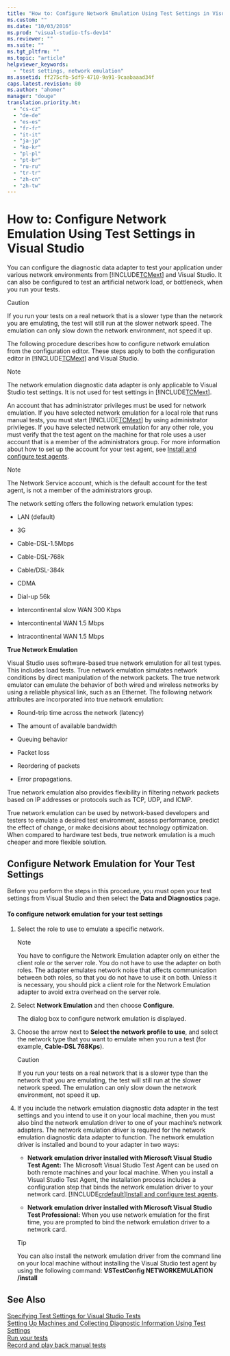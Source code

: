 ```yaml
---
title: "How to: Configure Network Emulation Using Test Settings in Visual Studio"
ms.custom: ""
ms.date: "10/03/2016"
ms.prod: "visual-studio-tfs-dev14"
ms.reviewer: ""
ms.suite: ""
ms.tgt_pltfrm: ""
ms.topic: "article"
helpviewer_keywords: 
  - "test settings, network emulation"
ms.assetid: ff275cfb-5df9-4710-9a91-9caabaaad34f
caps.latest.revision: 80
ms.author: "ahomer"
manager: "douge"
translation.priority.ht: 
  - "cs-cz"
  - "de-de"
  - "es-es"
  - "fr-fr"
  - "it-it"
  - "ja-jp"
  - "ko-kr"
  - "pl-pl"
  - "pt-br"
  - "ru-ru"
  - "tr-tr"
  - "zh-cn"
  - "zh-tw"
---
```

# How to: Configure Network Emulation Using Test Settings in Visual Studio
You can configure the diagnostic data adapter to test your application under various network environments from [!INCLUDE[TCMext](../code-quality/includes/tcmext_md.md)] and Visual Studio. It can also be configured to test an artificial network load, or bottleneck, when you run your tests.  
  
> [!CAUTION]
>  If you run your tests on a real network that is a slower type than the network you are emulating, the test will still run at the slower network speed. The emulation can only slow down the network environment, not speed it up.  
  
 The following procedure describes how to configure network emulation from the configuration editor. These steps apply to both the configuration editor in [!INCLUDE[TCMext](../code-quality/includes/tcmext_md.md)] and Visual Studio.  
  
> [!NOTE]
>  The network emulation diagnostic data adapter is only applicable to Visual Studio test settings. It is not used for test settings in [!INCLUDE[TCMext](../code-quality/includes/tcmext_md.md)].  
  
 An account that has administrator privileges must be used for network emulation. If you have selected network emulation for a local role that runs manual tests, you must start [!INCLUDE[TCMext](../code-quality/includes/tcmext_md.md)] by using administrator privileges. If you have selected network emulation for any other role, you must verify that the test agent on the machine for that role uses a user account that is a member of the administrators group. For more information about how to set up the account for your test agent, see [Install and configure test agents](../test/install-and-configure-test-agents.md).  
  
> [!NOTE]
>  The Network Service account, which is the default account for the test agent, is not a member of the administrators group.  
  
 The network setting offers the following network emulation types:  
  
-   LAN (default)  
  
-   3G  
  
-   Cable-DSL-1.5Mbps  
  
-   Cable-DSL-768k  
  
-   Cable/DSL-384k  
  
-   CDMA  
  
-   Dial-up 56k  
  
-   Intercontinental slow WAN 300 Kbps  
  
-   Intercontinental WAN 1.5 Mbps  
  
-   Intracontinental WAN 1.5 Mbps  
  
 **True Network Emulation**  
  
 Visual Studio uses software-based true network emulation for all test types. This includes load tests. True network emulation simulates network conditions by direct manipulation of the network packets. The true network emulator can emulate the behavior of both wired and wireless networks by using a reliable physical link, such as an Ethernet. The following network attributes are incorporated into true network emulation:  
  
-   Round-trip time across the network (latency)  
  
-   The amount of available bandwidth  
  
-   Queuing behavior  
  
-   Packet loss  
  
-   Reordering of packets  
  
-   Error propagations.  
  
 True network emulation also provides flexibility in filtering network packets based on IP addresses or protocols such as TCP, UDP, and ICMP.  
  
 True network emulation can be used by network-based developers and testers to emulate a desired test environment, assess performance, predict the effect of change, or make decisions about technology optimization. When compared to hardware test beds, true network emulation is a much cheaper and more flexible solution.  
  
## Configure Network Emulation for Your Test Settings  
 Before you perform the steps in this procedure, you must open your test settings from Visual Studio and then select the **Data and Diagnostics** page.  
  
#### To configure network emulation for your test settings  
  
1.  Select the role to use to emulate a specific network.  
  
    > [!NOTE]
    >  You have to configure the Network Emulation adapter only on either the client role or the server role. You do not have to use the adapter on both roles. The adapter emulates network noise that affects communication between both roles, so that you do not have to use it on both. Unless it is necessary, you should pick a client role for the Network Emulation adapter to avoid extra overhead on the server role.  
  
2.  Select **Network Emulation** and then choose **Configure**.  
  
     The dialog box to configure network emulation is displayed.  
  
3.  Choose the arrow next to **Select the network profile to use**, and select the network type that you want to emulate when you run a test (for example, **Cable-DSL 768Kps**).  
  
    > [!CAUTION]
    >  If you run your tests on a real network that is a slower type than the network that you are emulating, the test will still run at the slower network speed. The emulation can only slow down the network environment, not speed it up.  
  
4.  If you include the network emulation diagnostic data adapter in the test settings and you intend to use it on your local machine, then you must also bind the network emulation driver to one of your machine’s network adapters. The network emulation driver is required for the network emulation diagnostic data adapter to function. The network emulation driver is installed and bound to your adapter in two ways:  
  
    -   **Network emulation driver installed with Microsoft Visual Studio Test Agent:** The Microsoft Visual Studio Test Agent can be used on both remote machines and your local machine. When you install a Visual Studio Test Agent, the installation process includes a configuration step that binds the network emulation driver to your network card. [!INCLUDE[crdefault](../code-quality/includes/crdefault_md.md)][Install and configure test agents](../test/install-and-configure-test-agents.md).  
  
    -   **Network emulation driver installed with Microsoft Visual Studio Test Professional:** When you use network emulation for the first time, you are prompted to bind the network emulation driver to a network card.  
  
    > [!TIP]
    >  You can also install the network emulation driver from the command line on your local machine without installing the Visual Studio test agent by using the following command: **VSTestConfig NETWORKEMULATION /install**  
  
## See Also  
 [Specifying Test Settings for Visual Studio Tests](../test/specifying-test-settings-for-visual-studio-tests.md)   
 [Setting Up Machines and Collecting Diagnostic Information Using Test Settings](../test/setting-up-machines-and-collecting-diagnostic-information-using-test-settings.md)   
 [Run your tests](../test/running-manual-tests-using-the-web-portal.md)   
 [Record and play back manual tests](../test/record-and-play-back-manual-tests.md)
